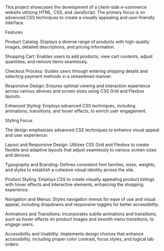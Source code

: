 This project showcases the development of a client-side e-commerce website utilizing HTML, CSS, and JavaScript. The primary focus is on advanced CSS techniques to create a visually appealing and user-friendly interface.

Features


Product Catalog: Displays a diverse range of products with high-quality images, detailed descriptions, and pricing information.

Shopping Cart: Enables users to add products, view cart contents, adjust quantities, and remove items seamlessly.

Checkout Process: Guides users through entering shipping details and selecting payment methods in a streamlined manner.

Responsive Design: Ensures optimal viewing and interaction experience across various devices and screen sizes using CSS Grid and Flexbox layouts.

Enhanced Styling: Employs advanced CSS techniques, including animations, transitions, and hover effects, to enrich user engagement.


Styling Focus


The design emphasizes advanced CSS techniques to enhance visual appeal and user experience:

Layout and Responsive Design: Utilizes CSS Grid and Flexbox to create flexible and adaptive layouts that adjust seamlessly to various screen sizes and devices. 

Typography and Branding: Defines consistent font families, sizes, weights, and styles to establish a cohesive visual identity across the site. 

Product Styling: Employs CSS to create visually appealing product listings with hover effects and interactive elements, enhancing the shopping experience. 

Navigation and Menus: Styles navigation menus for ease of use and visual appeal, including dropdowns and responsive toggles for better accessibility. 

Animations and Transitions: Incorporates subtle animations and transitions, such as hover effects on product images and smooth menu transitions, to engage users. 

Accessibility and Usability: Implements design choices that enhance accessibility, including proper color contrast, focus styles, and logical tab orders
